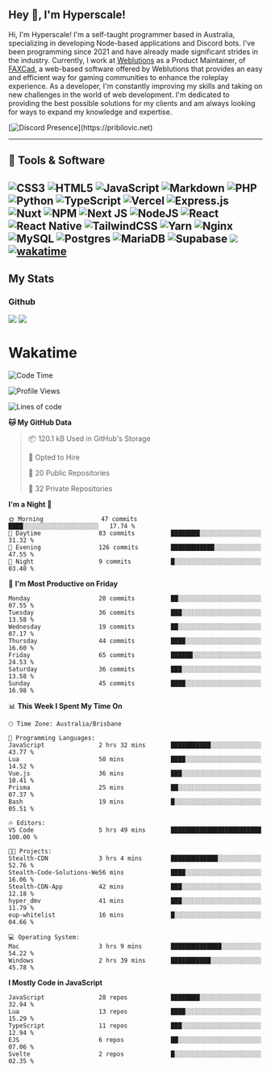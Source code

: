 ## Hey 👋, I'm Hyperscale!

Hi, I'm Hyperscale! I'm a self-taught programmer based in Australia, specializing in developing Node-based applications and Discord bots. I've been programming since 2021 and have already made significant strides in the industry. Currently, I work at [Weblutions](https://weblutions.com) as a Product Maintainer, of [FAXCad](https://weblutions.com/store/faxcad), a web-based software offered by Weblutions that provides an easy and efficient way for gaming communities to enhance the roleplay experience. As a developer, I'm constantly improving my skills and taking on new challenges in the world of web development. I'm dedicated to providing the best possible solutions for my clients and am always looking for ways to expand my knowledge and expertise.

[![Discord Presence](https://lanyard.cnrad.dev/api/906061699562475581?=idleMessage=:Just%Chillin%With%My%Kangaroo!)](https://pribilovic.net)

<p align="center">
<a href="https://github.com/Hyperscale1">
</a>
</p>

---
## 🔧 Tools & Software

![CSS3](https://img.shields.io/badge/css3-%231572B6.svg?style=for-the-badge&logo=css3&logoColor=white) ![HTML5](https://img.shields.io/badge/html5-%23E34F26.svg?style=for-the-badge&logo=html5&logoColor=white) ![JavaScript](https://img.shields.io/badge/javascript-%23323330.svg?style=for-the-badge&logo=javascript&logoColor=%23F7DF1E)  ![Markdown](https://img.shields.io/badge/markdown-%23000000.svg?style=for-the-badge&logo=markdown&logoColor=white) ![PHP](https://img.shields.io/badge/php-%23777BB4.svg?style=for-the-badge&logo=php&logoColor=white) ![Python](https://img.shields.io/badge/python-3670A0?style=for-the-badge&logo=python&logoColor=ffdd54) ![TypeScript](https://img.shields.io/badge/typescript-%23007ACC.svg?style=for-the-badge&logo=typescript&logoColor=white) ![Vercel](https://img.shields.io/badge/vercel-%23000000.svg?style=for-the-badge&logo=vercel&logoColor=white) ![Express.js](https://img.shields.io/badge/express.js-%23404d59.svg?style=for-the-badge&logo=express&logoColor=%2361DAFB) ![Nuxt](https://img.shields.io/badge/Nuxt-%23404d59.svg?style=for-the-badge&logo=nuxtdotjs&logoColor=%02dc82)  ![NPM](https://img.shields.io/badge/NPM-%23000000.svg?style=for-the-badge&logo=npm&logoColor=white) ![Next JS](https://img.shields.io/badge/Next-black?style=for-the-badge&logo=next.js&logoColor=white) ![NodeJS](https://img.shields.io/badge/node.js-6DA55F?style=for-the-badge&logo=node.js&logoColor=white) ![React](https://img.shields.io/badge/react-%2320232a.svg?style=for-the-badge&logo=react&logoColor=%2361DAFB) ![React Native](https://img.shields.io/badge/react_native-%2320232a.svg?style=for-the-badge&logo=react&logoColor=%2361DAFB) ![TailwindCSS](https://img.shields.io/badge/tailwindcss-%2338B2AC.svg?style=for-the-badge&logo=tailwind-css&logoColor=white) ![Yarn](https://img.shields.io/badge/yarn-%232C8EBB.svg?style=for-the-badge&logo=yarn&logoColor=white) ![Nginx](https://img.shields.io/badge/nginx-%23009639.svg?style=for-the-badge&logo=nginx&logoColor=white) ![MySQL](https://img.shields.io/badge/mysql-%2300f.svg?style=for-the-badge&logo=mysql&logoColor=white) ![Postgres](https://img.shields.io/badge/postgres-%23316192.svg?style=for-the-badge&logo=postgresql&logoColor=white) ![MariaDB](https://img.shields.io/badge/mariadb-%23316192.svg?style=for-the-badge&logo=mariadb&logoColor=white) ![Supabase](https://img.shields.io/badge/Supabase-3ECF8E?style=for-the-badge&logo=supabase&logoColor=white) ![](https://img.shields.io/badge/Ubuntu-E95420?style=for-the-badge&logo=ubuntu&logoColor=white) [![wakatime](https://wakatime.com/badge/user/6e098b16-30e8-493e-bf77-598fafbb912d.svg?style=for-the-badge)](https://wakatime.com/@6e098b16-30e8-493e-bf77-598fafbb912d) 
---
## My Stats

### Github
![](https://github-readme-stats.vercel.app/api?username=Hyperscale1&theme=blue-green)
![](https://github-readme-stats.vercel.app/api/top-langs/?username=Hyperscale1&theme=blue-green)

# Wakatime
<!--START_SECTION:waka-->
![Code Time](http://img.shields.io/badge/Code%20Time-872%20hrs%2014%20mins-blue)

![Profile Views](http://img.shields.io/badge/Profile%20Views-0-blue)

![Lines of code](https://img.shields.io/badge/From%20Hello%20World%20I%27ve%20Written-535.4%20thousand%20lines%20of%20code-blue)

**🐱 My GitHub Data** 

> 📦 120.1 kB Used in GitHub's Storage 
 > 
> 💼 Opted to Hire
 > 
> 📜 20 Public Repositories 
 > 
> 🔑 32 Private Repositories 
 > 
**I'm a Night 🦉** 

```text
🌞 Morning                47 commits          ████░░░░░░░░░░░░░░░░░░░░░   17.74 % 
🌆 Daytime                83 commits          ████████░░░░░░░░░░░░░░░░░   31.32 % 
🌃 Evening                126 commits         ████████████░░░░░░░░░░░░░   47.55 % 
🌙 Night                  9 commits           █░░░░░░░░░░░░░░░░░░░░░░░░   03.40 % 
```
📅 **I'm Most Productive on Friday** 

```text
Monday                   20 commits          ██░░░░░░░░░░░░░░░░░░░░░░░   07.55 % 
Tuesday                  36 commits          ███░░░░░░░░░░░░░░░░░░░░░░   13.58 % 
Wednesday                19 commits          ██░░░░░░░░░░░░░░░░░░░░░░░   07.17 % 
Thursday                 44 commits          ████░░░░░░░░░░░░░░░░░░░░░   16.60 % 
Friday                   65 commits          ██████░░░░░░░░░░░░░░░░░░░   24.53 % 
Saturday                 36 commits          ███░░░░░░░░░░░░░░░░░░░░░░   13.58 % 
Sunday                   45 commits          ████░░░░░░░░░░░░░░░░░░░░░   16.98 % 
```


📊 **This Week I Spent My Time On** 

```text
🕑︎ Time Zone: Australia/Brisbane

💬 Programming Languages: 
JavaScript               2 hrs 32 mins       ███████████░░░░░░░░░░░░░░   43.77 % 
Lua                      50 mins             ████░░░░░░░░░░░░░░░░░░░░░   14.52 % 
Vue.js                   36 mins             ███░░░░░░░░░░░░░░░░░░░░░░   10.41 % 
Prisma                   25 mins             ██░░░░░░░░░░░░░░░░░░░░░░░   07.37 % 
Bash                     19 mins             █░░░░░░░░░░░░░░░░░░░░░░░░   05.51 % 

🔥 Editors: 
VS Code                  5 hrs 49 mins       █████████████████████████   100.00 % 

🐱‍💻 Projects: 
Stealth-CDN              3 hrs 4 mins        █████████████░░░░░░░░░░░░   52.76 % 
Stealth-Code-Solutions-We56 mins             ████░░░░░░░░░░░░░░░░░░░░░   16.06 % 
Stealth-CDN-App          42 mins             ███░░░░░░░░░░░░░░░░░░░░░░   12.18 % 
hyper_dmv                41 mins             ███░░░░░░░░░░░░░░░░░░░░░░   11.79 % 
eup-whitelist            16 mins             █░░░░░░░░░░░░░░░░░░░░░░░░   04.66 % 

💻 Operating System: 
Mac                      3 hrs 9 mins        ██████████████░░░░░░░░░░░   54.22 % 
Windows                  2 hrs 39 mins       ███████████░░░░░░░░░░░░░░   45.78 % 
```

**I Mostly Code in JavaScript** 

```text
JavaScript               28 repos            ████████░░░░░░░░░░░░░░░░░   32.94 % 
Lua                      13 repos            ████░░░░░░░░░░░░░░░░░░░░░   15.29 % 
TypeScript               11 repos            ███░░░░░░░░░░░░░░░░░░░░░░   12.94 % 
EJS                      6 repos             ██░░░░░░░░░░░░░░░░░░░░░░░   07.06 % 
Svelte                   2 repos             █░░░░░░░░░░░░░░░░░░░░░░░░   02.35 % 
```




<!--END_SECTION:waka-->
